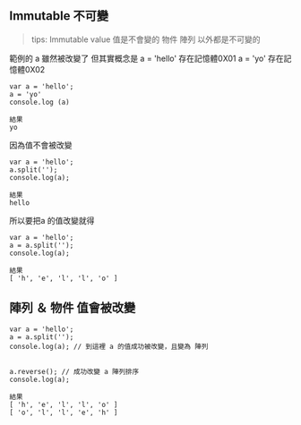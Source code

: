 ## Immutable 不可變
>tips:
>Immutable value 值是不會變的
>物件 陣列 以外都是不可變的

範例的 a 雖然被改變了
但其實概念是
a = 'hello' 存在記憶體0X01
a = 'yo' 存在記憶體0X02
```
var a = 'hello';
a = 'yo'
console.log (a)

結果
yo
```

因為值不會被改變
```
var a = 'hello';
a.split('');
console.log(a);

結果
hello
```

所以要把a 的值改變就得

```
var a = 'hello';
a = a.split('');
console.log(a);

結果
[ 'h', 'e', 'l', 'l', 'o' ]
```

## 陣列 ＆ 物件 值會被改變

```
var a = 'hello';
a = a.split('');
console.log(a); // 到這裡 a 的值成功被改變，且變為 陣列


a.reverse(); // 成功改變 a 陣列排序
console.log(a);

結果
[ 'h', 'e', 'l', 'l', 'o' ]
[ 'o', 'l', 'l', 'e', 'h' ]
```

